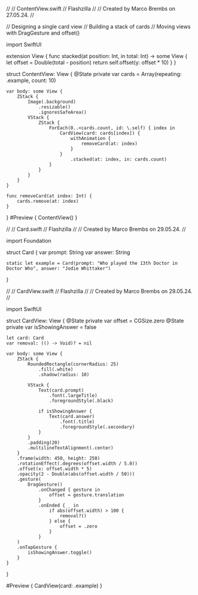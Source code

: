 //
//  ContentView.swift
//  Flashzilla
//
//  Created by Marco Brembs on 27.05.24.
//

// Designing a single card view
// Building a stack of cards
// Moving views with DragGesture and offset()

import SwiftUI

extension View {
    func stacked(at position: Int, in total: Int) -> some View {
        let offset = Double(total - position)
        return self.offset(y: offset * 10)
    }
}

struct ContentView: View {
    @State private var cards = Array<Card>(repeating: .example, count: 10)
    
    var body: some View {
        ZStack {
            Image(.background)
                .resizable()
                .ignoresSafeArea()
            VStack {
                ZStack {
                    ForEach(0..<cards.count, id: \.self) { index in
                        CardView(card: cards[index]) {
                            withAnimation {
                                removeCard(at: index)
                            }
                        }
                            .stacked(at: index, in: cards.count)
                    }
                }
            }
        }
    }
    
    func removeCard(at index: Int) {
        cards.remove(at: index)
    }
}
#Preview {
    ContentView()
}


//
//  Card.swift
//  Flashzilla
//
//  Created by Marco Brembs on 29.05.24.
//

import Foundation

struct Card {
    var prompt: String
    var answer: String
    
    static let example = Card(prompt: "Who played the 13th Doctor in Doctor Who", answer: "Jodie Whittaker")
}


//
//  CardView.swift
//  Flashzilla
//
//  Created by Marco Brembs on 29.05.24.
//

import SwiftUI

struct CardView: View {
    @State private var offset = CGSize.zero
    @State private var isShowingAnswer = false
    
    let card: Card
    var removal: (() -> Void)? = nil
    
    var body: some View {
        ZStack {
            RoundedRectangle(cornerRadius: 25)
                .fill(.white)
                .shadow(radius: 10)
            
            VStack {
                Text(card.prompt)
                    .font(.largeTitle)
                    .foregroundStyle(.black)
                
                if isShowingAnswer {
                    Text(card.answer)
                        .font(.title)
                        .foregroundStyle(.secondary)
                }
            }
            .padding(20)
            .multilineTextAlignment(.center)
        }
        .frame(width: 450, height: 250)
        .rotationEffect(.degrees(offset.width / 5.0))
        .offset(x: offset.width * 5)
        .opacity(2 - Double(abs(offset.width / 50)))
        .gesture(
            DragGesture()
                .onChanged { gesture in
                    offset = gesture.translation
                }
                .onEnded { _ in
                    if abs(offset.width) > 100 {
                        removal?()
                    } else {
                        offset = .zero
                    }
                }
        )
        .onTapGesture {
            isShowingAnswer.toggle()
        }
    }
}

#Preview {
    CardView(card: .example)
}
